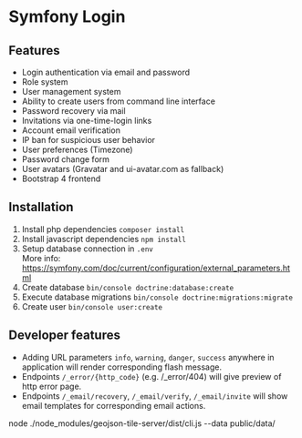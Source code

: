 # Symfony Login

## Features
* Login authentication via email and password
* Role system
* User management system
* Ability to create users from command line interface
* Password recovery via mail
* Invitations via one-time-login links
* Account email verification
* IP ban for suspicious user behavior
* User preferences (Timezone)
* Password change form
* User avatars (Gravatar and ui-avatar.com as fallback)
* Bootstrap 4 frontend

## Installation

1. Install php dependencies `composer install`
2. Install javascript dependencies `npm install`
3. Setup database connection in `.env`<br/>
   More info: https://symfony.com/doc/current/configuration/external_parameters.html
4. Create database `bin/console doctrine:database:create`
5. Execute database migrations `bin/console doctrine:migrations:migrate`
6. Create user `bin/console user:create`

## Developer features
* Adding URL parameters `info`, `warning`, `danger`, `success`
  anywhere in application will render corresponding flash message.
* Endpoints `/_error/{http_code}` (e.g. /_error/404) will give preview of http error page.
* Endpoints `/_email/recovery`, `/_email/verify`, `/_email/invite` will show email templates
  for corresponding email actions.

node ./node_modules/geojson-tile-server/dist/cli.js --data public/data/
